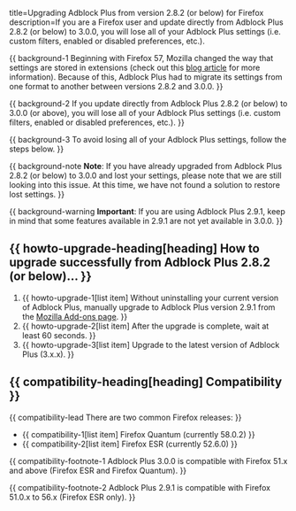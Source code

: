 title=Upgrading Adblock Plus from version 2.8.2 (or below) for Firefox
description=If you are a Firefox user and update directly from Adblock Plus 2.8.2 (or below) to 3.0.0, you will lose all of your Adblock Plus settings (i.e. custom filters, enabled or disabled preferences, etc.).

{{ background-1 Beginning with Firefox 57, Mozilla changed the way that settings are stored in extensions (check out this [blog article](https://adblockplus.org/blog/the-plan-towards-offering-adblock-plus-for-firefox-as-a-web-extension) for more information). Because of this, Adblock Plus had to migrate its settings from one format to another between versions 2.8.2 and 3.0.0. }}

{{ background-2 If you update directly from Adblock Plus 2.8.2 (or below) to 3.0.0 (or above), you will lose all of your Adblock Plus settings (i.e. custom filters, enabled or disabled preferences, etc.). }}

{{ background-3 To avoid losing all of your Adblock Plus settings, follow the steps below. }}

{{ background-note **Note**: If you have already upgraded from Adblock Plus 2.8.2 (or below) to 3.0.0 and lost your settings, please note that we are still looking into this issue. At this time, we have not found a solution to restore lost settings. }}

{{ background-warning **Important**: If you are using Adblock Plus 2.9.1, keep in mind that some features available in 2.9.1 are not yet available in 3.0.0. }}

## {{ howto-upgrade-heading[heading] How to upgrade successfully from Adblock Plus 2.8.2 (or below)... }}

1. {{ howto-upgrade-1[list item] Without uninstalling your current version of Adblock Plus, manually upgrade to Adblock Plus version 2.9.1 from the [Mozilla Add-ons page](https://addons.mozilla.org/en-US/firefox/addon/adblock-plus/versions/?page=1#version-2.9.1). }}
2. {{ howto-upgrade-2[list item] After the upgrade is complete, wait at least 60 seconds. }}
3. {{ howto-upgrade-3[list item] Upgrade to the latest version of Adblock Plus (3.x.x). }}

## {{ compatibility-heading[heading] Compatibility }}

{{ compatibility-lead There are two common Firefox releases: }}

- {{ compatibility-1[list item] Firefox Quantum (currently 58.0.2) }}
- {{ compatibility-2[list item] Firefox ESR (currently 52.6.0) }}

{{ compatibility-footnote-1 Adblock Plus 3.0.0 is compatible with Firefox 51.x and above (Firefox ESR and Firefox Quantum). }}

{{ compatibility-footnote-2 Adblock Plus 2.9.1 is compatible with Firefox 51.0.x to 56.x (Firefox ESR only). }}
